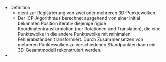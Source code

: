 - Definition 
	- dient zur Registrierung von zwei oder mehreren 3D-Punktewolken. 
	- Der ICP-Algorithmus berechnet ausgehend von einer initial bekannten Position iterativ diejenige rigide Koordinatentransformation (nur Rotationen und Translation), die eine Punktewolke in die andere Punktewolke mit minimalen Fehlerabständen transformiert. Durch Zusammensetzen von mehreren Punktewolken zu verschiedenen Standpunkten kann ein 3D-Gesamtmodell rekonstruiert werden. 
- 